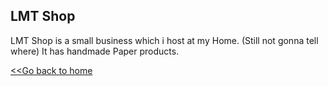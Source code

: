 ## LMT Shop

LMT Shop is a small business which i host at my Home. (Still not gonna tell where)
It has handmade Paper products.

[<<Go back to home](https://luca009.github.io)
